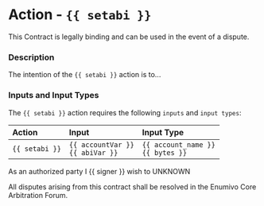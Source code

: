 # Action - `{{ setabi }}`

This Contract is legally binding and can be used in the event of a dispute. 

### Description

The intention of the `{{ setabi }}` action is to... 

### Inputs and Input Types

The `{{ setabi }}` action requires the following `inputs` and `input types`:

| Action | Input | Input Type |
|:--|:--|:--|
| `{{ setabi }}` | `{{ accountVar }}`<br/>`{{ abiVar }}` | `{{ account_name }}`<br/>`{{ bytes }}` |

As an authorized party I {{ signer }} wish to UNKNOWN

All disputes arising from this contract shall be resolved in the Enumivo Core Arbitration Forum. 

